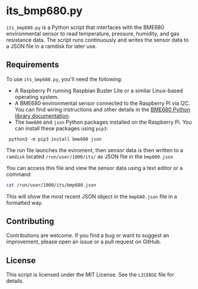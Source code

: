 # its_bmp680.py

`its_bmp680.py` is a Python script that interfaces with the BME680 environmental sensor to read temperature, pressure, humidity, and gas resistance data. The script runs continuously and writes the sensor data to a JSON file in a ramdisk for later use.

## Requirements

To use `its_bmp680.py`, you'll need the following:

- A Raspberry Pi running Raspbian Buster Lite or a similar Linux-based operating system.
- A BME680 environmental sensor connected to the Raspberry Pi via I2C. You can find wiring instructions and other details in the [BME680 Python library documentation](https://github.com/pimoroni/bme680-python).
- The `bme680` and `json` Python packages installed on the Raspberry Pi. You can install these packages using `pip3`:

 ```
  python3 -m pip3 install bme680 json
```


The run file launches the eviroment, then sensor data is then written to a `ramdisk` located `/run/user/1000/its/` as JSON file in the `bmp680.json`


You can access this file and view the sensor data using a text editor or a command 
```bash
cat /run/user/1000/its/bmp680.json
```

This will show the most recent JSON object in the `bmp680.json` file in a formatted way.

## Contributing

Contributions are welcome. If you find a bug or want to suggest an improvement, please open an issue or a pull request on GitHub.


## License

This script is licensed under the MIT License. See the `LICENSE` file for details.
